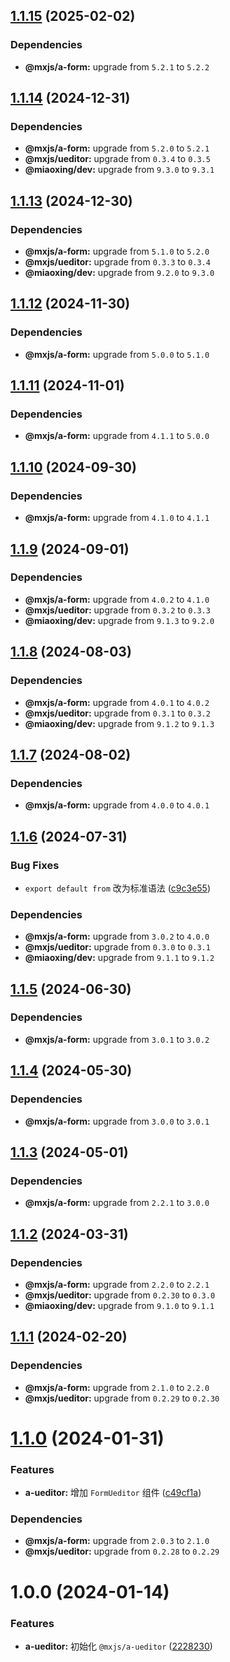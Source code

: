 ## [1.1.15](https://github.com/miaoxing/mxjs-a-ueditor/compare/v1.1.14...v1.1.15) (2025-02-02)





### Dependencies

* **@mxjs/a-form:** upgrade from `5.2.1` to `5.2.2`

## [1.1.14](https://github.com/miaoxing/mxjs-a-ueditor/compare/v1.1.13...v1.1.14) (2024-12-31)





### Dependencies

* **@mxjs/a-form:** upgrade from `5.2.0` to `5.2.1`
* **@mxjs/ueditor:** upgrade from `0.3.4` to `0.3.5`
* **@miaoxing/dev:** upgrade from `9.3.0` to `9.3.1`

## [1.1.13](https://github.com/miaoxing/mxjs-a-ueditor/compare/v1.1.12...v1.1.13) (2024-12-30)





### Dependencies

* **@mxjs/a-form:** upgrade from `5.1.0` to `5.2.0`
* **@mxjs/ueditor:** upgrade from `0.3.3` to `0.3.4`
* **@miaoxing/dev:** upgrade from `9.2.0` to `9.3.0`

## [1.1.12](https://github.com/miaoxing/mxjs-a-ueditor/compare/v1.1.11...v1.1.12) (2024-11-30)





### Dependencies

* **@mxjs/a-form:** upgrade from `5.0.0` to `5.1.0`

## [1.1.11](https://github.com/miaoxing/mxjs-a-ueditor/compare/v1.1.10...v1.1.11) (2024-11-01)





### Dependencies

* **@mxjs/a-form:** upgrade from `4.1.1` to `5.0.0`

## [1.1.10](https://github.com/miaoxing/mxjs-a-ueditor/compare/v1.1.9...v1.1.10) (2024-09-30)





### Dependencies

* **@mxjs/a-form:** upgrade from `4.1.0` to `4.1.1`

## [1.1.9](https://github.com/miaoxing/mxjs-a-ueditor/compare/v1.1.8...v1.1.9) (2024-09-01)





### Dependencies

* **@mxjs/a-form:** upgrade from `4.0.2` to `4.1.0`
* **@mxjs/ueditor:** upgrade from `0.3.2` to `0.3.3`
* **@miaoxing/dev:** upgrade from `9.1.3` to `9.2.0`

## [1.1.8](https://github.com/miaoxing/mxjs-a-ueditor/compare/v1.1.7...v1.1.8) (2024-08-03)





### Dependencies

* **@mxjs/a-form:** upgrade from `4.0.1` to `4.0.2`
* **@mxjs/ueditor:** upgrade from `0.3.1` to `0.3.2`
* **@miaoxing/dev:** upgrade from `9.1.2` to `9.1.3`

## [1.1.7](https://github.com/miaoxing/mxjs-a-ueditor/compare/v1.1.6...v1.1.7) (2024-08-02)





### Dependencies

* **@mxjs/a-form:** upgrade from `4.0.0` to `4.0.1`

## [1.1.6](https://github.com/miaoxing/mxjs-a-ueditor/compare/v1.1.5...v1.1.6) (2024-07-31)


### Bug Fixes

* `export default from` 改为标准语法 ([c9c3e55](https://github.com/miaoxing/mxjs-a-ueditor/commit/c9c3e5509af2bca0a26cd9082cecb612a6558dd5))





### Dependencies

* **@mxjs/a-form:** upgrade from `3.0.2` to `4.0.0`
* **@mxjs/ueditor:** upgrade from `0.3.0` to `0.3.1`
* **@miaoxing/dev:** upgrade from `9.1.1` to `9.1.2`

## [1.1.5](https://github.com/miaoxing/mxjs-a-ueditor/compare/v1.1.4...v1.1.5) (2024-06-30)





### Dependencies

* **@mxjs/a-form:** upgrade from `3.0.1` to `3.0.2`

## [1.1.4](https://github.com/miaoxing/mxjs-a-ueditor/compare/v1.1.3...v1.1.4) (2024-05-30)





### Dependencies

* **@mxjs/a-form:** upgrade from `3.0.0` to `3.0.1`

## [1.1.3](https://github.com/miaoxing/mxjs-a-ueditor/compare/v1.1.2...v1.1.3) (2024-05-01)





### Dependencies

* **@mxjs/a-form:** upgrade from `2.2.1` to `3.0.0`

## [1.1.2](https://github.com/miaoxing/mxjs-a-ueditor/compare/v1.1.1...v1.1.2) (2024-03-31)





### Dependencies

* **@mxjs/a-form:** upgrade from `2.2.0` to `2.2.1`
* **@mxjs/ueditor:** upgrade from `0.2.30` to `0.3.0`
* **@miaoxing/dev:** upgrade from `9.1.0` to `9.1.1`

## [1.1.1](https://github.com/miaoxing/mxjs-a-ueditor/compare/v1.1.0...v1.1.1) (2024-02-20)





### Dependencies

* **@mxjs/a-form:** upgrade from `2.1.0` to `2.2.0`
* **@mxjs/ueditor:** upgrade from `0.2.29` to `0.2.30`

# [1.1.0](https://github.com/miaoxing/mxjs-a-ueditor/compare/v1.0.0...v1.1.0) (2024-01-31)


### Features

* **a-ueditor:** 增加 `FormUeditor` 组件 ([c49cf1a](https://github.com/miaoxing/mxjs-a-ueditor/commit/c49cf1a9a3a11a224246fce2f189b0af4dd42f8c))





### Dependencies

* **@mxjs/a-form:** upgrade from `2.0.3` to `2.1.0`
* **@mxjs/ueditor:** upgrade from `0.2.28` to `0.2.29`

# 1.0.0 (2024-01-14)


### Features

* **a-ueditor:** 初始化 `@mxjs/a-ueditor` ([2228230](https://github.com/miaoxing/mxjs-a-ueditor/commit/22282302ecea7e9f1a728daf1638a49a88f84f51))
